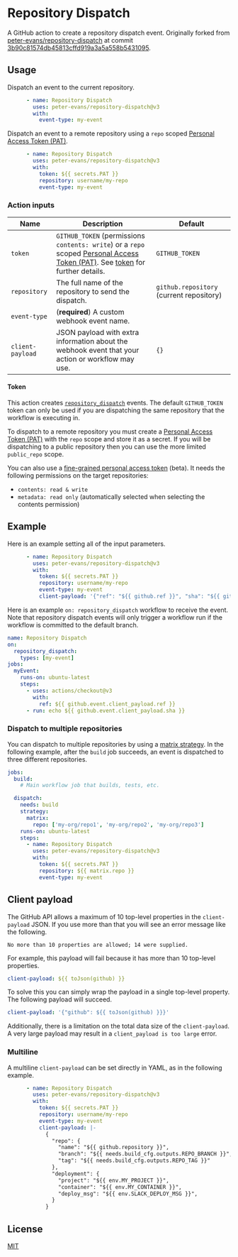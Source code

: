 # Repository Dispatch

A GitHub action to create a repository dispatch event. Originally forked from [peter-evans/repository-dispatch](https://github.com/peter-evans/repository-dispatch) at commit [3b90c81574db45813cffd919a3a5a558b5431095](https://github.com/peter-evans/repository-dispatch/commit/3b90c81574db45813cffd919a3a5a558b5431095).

## Usage

Dispatch an event to the current repository.
```yml
      - name: Repository Dispatch
        uses: peter-evans/repository-dispatch@v3
        with:
          event-type: my-event
```

Dispatch an event to a remote repository using a `repo` scoped [Personal Access Token (PAT)](https://docs.github.com/en/authentication/keeping-your-account-and-data-secure/creating-a-personal-access-token).
```yml
      - name: Repository Dispatch
        uses: peter-evans/repository-dispatch@v3
        with:
          token: ${{ secrets.PAT }}
          repository: username/my-repo
          event-type: my-event
```

### Action inputs

| Name | Description | Default |
| --- | --- | --- |
| `token` | `GITHUB_TOKEN` (permissions `contents: write`) or a `repo` scoped [Personal Access Token (PAT)](https://docs.github.com/en/authentication/keeping-your-account-and-data-secure/creating-a-personal-access-token). See [token](#token) for further details. | `GITHUB_TOKEN` |
| `repository` | The full name of the repository to send the dispatch. | `github.repository` (current repository) |
| `event-type` | (**required**) A custom webhook event name. | |
| `client-payload` | JSON payload with extra information about the webhook event that your action or workflow may use. | `{}` |

#### Token

This action creates [`repository_dispatch`](https://docs.github.com/en/rest/repos/repos#create-a-repository-dispatch-event) events.
The default `GITHUB_TOKEN` token can only be used if you are dispatching the same repository that the workflow is executing in.

To dispatch to a remote repository you must create a [Personal Access Token (PAT)](https://docs.github.com/en/authentication/keeping-your-account-and-data-secure/creating-a-personal-access-token) with the `repo` scope and store it as a secret.
If you will be dispatching to a public repository then you can use the more limited `public_repo` scope.

You can also use a [fine-grained personal access token](https://docs.github.com/en/authentication/keeping-your-account-and-data-secure/managing-your-personal-access-tokens#creating-a-fine-grained-personal-access-token) (beta). It needs the following permissions on the target repositories:
 - `contents: read & write`
 - `metadata: read only` (automatically selected when selecting the contents permission)

## Example

Here is an example setting all of the input parameters.

```yml
      - name: Repository Dispatch
        uses: peter-evans/repository-dispatch@v3
        with:
          token: ${{ secrets.PAT }}
          repository: username/my-repo
          event-type: my-event
          client-payload: '{"ref": "${{ github.ref }}", "sha": "${{ github.sha }}"}'
```

Here is an example `on: repository_dispatch` workflow to receive the event.
Note that repository dispatch events will only trigger a workflow run if the workflow is committed to the default branch.

```yml
name: Repository Dispatch
on:
  repository_dispatch:
    types: [my-event]
jobs:
  myEvent:
    runs-on: ubuntu-latest
    steps:
      - uses: actions/checkout@v3
        with:
          ref: ${{ github.event.client_payload.ref }}
      - run: echo ${{ github.event.client_payload.sha }}
```

### Dispatch to multiple repositories

You can dispatch to multiple repositories by using a [matrix strategy](https://docs.github.com/en/actions/reference/workflow-syntax-for-github-actions#jobsjob_idstrategymatrix). In the following example, after the `build` job succeeds, an event is dispatched to three different repositories.

```yml
jobs:
  build:
    # Main workflow job that builds, tests, etc.

  dispatch:
    needs: build
    strategy:
      matrix:
        repo: ['my-org/repo1', 'my-org/repo2', 'my-org/repo3']
    runs-on: ubuntu-latest
    steps:
      - name: Repository Dispatch
        uses: peter-evans/repository-dispatch@v3
        with:
          token: ${{ secrets.PAT }}
          repository: ${{ matrix.repo }}
          event-type: my-event
```

## Client payload

The GitHub API allows a maximum of 10 top-level properties in the `client-payload` JSON.
If you use more than that you will see an error message like the following.

```
No more than 10 properties are allowed; 14 were supplied.
```

For example, this payload will fail because it has more than 10 top-level properties.

```yml
client-payload: ${{ toJson(github) }}
```

To solve this you can simply wrap the payload in a single top-level property.
The following payload will succeed.

```yml
client-payload: '{"github": ${{ toJson(github) }}}'
```

Additionally, there is a limitation on the total data size of the `client-payload`. A very large payload may result in a `client_payload is too large` error.

### Multiline

A multiline `client-payload` can be set directly in YAML, as in the following example.

```yml
      - name: Repository Dispatch
        uses: peter-evans/repository-dispatch@v3
        with:
          token: ${{ secrets.PAT }}
          repository: username/my-repo
          event-type: my-event
          client-payload: |-
            {
              "repo": {
                "name": "${{ github.repository }}",
                "branch": "${{ needs.build_cfg.outputs.REPO_BRANCH }}",
                "tag": "${{ needs.build_cfg.outputs.REPO_TAG }}"
              },
              "deployment": {
                "project": "${{ env.MY_PROJECT }}",
                "container": "${{ env.MY_CONTAINER }}",
                "deploy_msg": "${{ env.SLACK_DEPLOY_MSG }}",
              }
            }
```

## License

[MIT](LICENSE)
